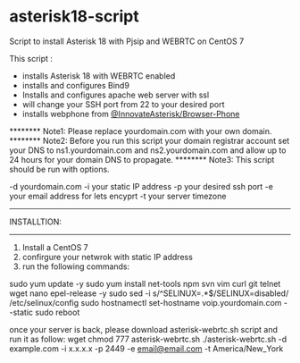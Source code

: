 # asterisk18-script
Script to install Asterisk 18 with Pjsip and WEBRTC on CentOS 7

This script :
- installs Asterisk 18 with WEBRTC enabled
- installs and configures Bind9 
- Installs and configures apache web server with ssl
- will change your SSH port from 22 to your desired port
- installs webphone from [@InnovateAsterisk/Browser-Phone](https://github.com/InnovateAsterisk/Browser-Phone)

******** Note1: Please replace yourdomain.com with your own domain.
******** Note2: Before you run this script your domain registrar account set your DNS to ns1.yourdomain.com and ns2.yourdomain.com and allow up to 24 hours for your domain DNS to propagate.
******** Note3: This script should be run with options.

-d yourdomain.com
-i your static IP address
-p your desired ssh port
-e your email address for lets encyprt
-t your server timezone


*****************************************************************************************
INSTALLTION:
*****************************************************************************************
1) Install a CentOS 7
2) confirgure your netwrok with static IP address
3) run the following commands:

sudo yum update -y
sudo yum install net-tools npm svn vim curl git telnet wget nano epel-release -y
sudo sed -i s/^SELINUX=.*$/SELINUX=disabled/ /etc/selinux/config
sudo hostnamectl set-hostname voip.yourdomain.com --static
sudo reboot

once your server is back, please download asterisk-webrtc.sh script and run it as follow:
wget 
chmod 777 asterisk-webrtc.sh
./asterisk-webrtc.sh -d example.com -i x.x.x.x -p 2449 -e email@email.com -t America/New_York

